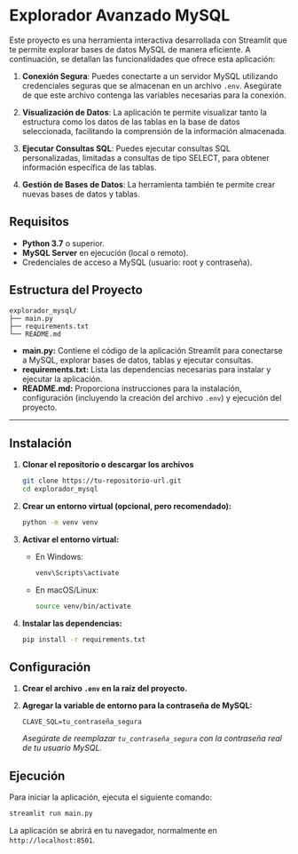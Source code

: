 # Explorador Avanzado MySQL

Este proyecto es una herramienta interactiva desarrollada con Streamlit que te permite explorar bases de datos MySQL de manera eficiente. A continuación, se detallan las funcionalidades que ofrece esta aplicación:

1. **Conexión Segura**: Puedes conectarte a un servidor MySQL utilizando credenciales seguras que se almacenan en un archivo `.env`. Asegúrate de que este archivo contenga las variables necesarias para la conexión.

2. **Visualización de Datos**: La aplicación te permite visualizar tanto la estructura como los datos de las tablas en la base de datos seleccionada, facilitando la comprensión de la información almacenada.

3. **Ejecutar Consultas SQL**: Puedes ejecutar consultas SQL personalizadas, limitadas a consultas de tipo SELECT, para obtener información específica de las tablas.

4. **Gestión de Bases de Datos**: La herramienta también te permite crear nuevas bases de datos y tablas. 

## Requisitos

- **Python 3.7** o superior.
- **MySQL Server** en ejecución (local o remoto).
- Credenciales de acceso a MySQL (usuario: root y contraseña).

## Estructura del Proyecto

```plaintext
explorador_mysql/
├── main.py
├── requirements.txt
└── README.md
```

- **main.py:** Contiene el código de la aplicación Streamlit para conectarse a MySQL, explorar bases de datos, tablas y ejecutar consultas.
- **requirements.txt:** Lista las dependencias necesarias para instalar y ejecutar la aplicación.
- **README.md:** Proporciona instrucciones para la instalación, configuración (incluyendo la creación del archivo `.env`) y ejecución del proyecto.

---

## Instalación

1. **Clonar el repositorio o descargar los archivos**

   ```bash
   git clone https://tu-repositorio-url.git
   cd explorador_mysql
   ```

2. **Crear un entorno virtual (opcional, pero recomendado):**

   ```bash
   python -m venv venv
   ```

3. **Activar el entorno virtual:**

   - En Windows:
     ```bash
     venv\Scripts\activate
     ```
   - En macOS/Linux:
     ```bash
     source venv/bin/activate
     ```

4. **Instalar las dependencias:**

   ```bash
   pip install -r requirements.txt
   ```

## Configuración

1. **Crear el archivo `.env` en la raíz del proyecto.**

2. **Agregar la variable de entorno para la contraseña de MySQL:**

   ```
   CLAVE_SQL=tu_contraseña_segura
   ```

   *Asegúrate de reemplazar `tu_contraseña_segura` con la contraseña real de tu usuario MySQL.*

## Ejecución

Para iniciar la aplicación, ejecuta el siguiente comando:

```bash
streamlit run main.py
```

La aplicación se abrirá en tu navegador, normalmente en `http://localhost:8501`.


